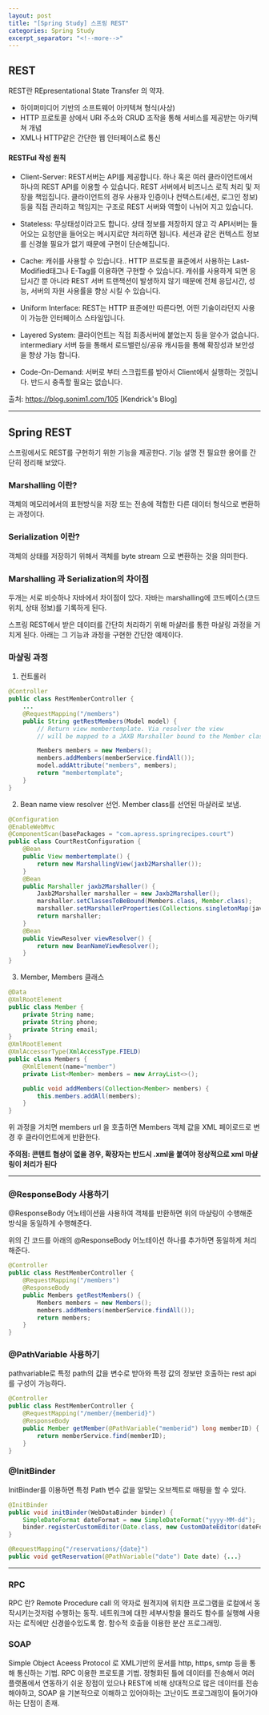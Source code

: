 ```yaml
---
layout: post
title: "[Spring Study] 스프링 REST"
categories: Spring Study
excerpt_separator: "<!--more-->"
---
```


## REST
REST란 REpresentational State Transfer 의 약자.
- 하이퍼미디어 기반의 소프트웨어 아키텍쳐 형식(사상)
- HTTP 프로토콜 상에서 URI 주소와 CRUD 조작을 통해 서비스를 제공받는 아키텍쳐 개념
- XML나 HTTP같은 간단한 웹 인터페이스로 통신

#### RESTFul 작성 원칙
- Client-Server: 
REST서버는 API를 제공합니다.
하나 혹은 여러 클라이언트에서 하나의 REST API를 이용할 수 있습니다.
REST 서버에서 비즈니스 로직 처리 및 저장을 책임집니다.
클라이언트의 경우 사용자 인증이나 컨택스트(세션, 로그인 정보) 등을 직접 관리하고 책임지는 구조로 REST 서버와 역할이 나뉘어 지고 있습니다.

- Stateless:
무상태성이라고도 합니다.
상태 정보를 저장하지 않고 각 API서버는 들어오는 요청만을 들어오는 메시지로만 처리하면 됩니다.
세션과 같은 컨텍스트 정보를 신경쓸 필요가 없기 때문에 구현이 단순해집니다.

- Cache: 
캐쉬를 사용할 수 있습니다..
HTTP 프로토콜 표준에서 사용하는 Last-Modified태그나 E-Tag를 이용하면 구현할 수 있습니다.
캐쉬를 사용하게 되면 응답시간 뿐 아니라 REST 서버 트랜잭션이 발생하지 않기 때문에 전체 응답시간, 성능, 서버의 자원 사용률을 향상 시킬 수 있습니다.

- Uniform Interface: 
REST는 HTTP 표준에만 따른다면, 어떤 기술이라던지 사용이 가능한 인터페이스 스타일입니다.


- Layered System: 
클라이언트는 직접 최종서버에 붙었는지 등을 알수가 없습니다.
intermediary 서버 등을 통해서 로드밸런싱/공유 캐시등을 통해 확장성과 보안성을 향상 가능 합니다.

- Code-On-Demand: 
서버로 부터 스크립트를 받아서 Client에서 실행하는 것입니다.
반드시 충족할 필요는 없습니다.


출처: https://blog.sonim1.com/105 [Kendrick's Blog]

- - -

## Spring REST

스프링에서도 REST를 구현하기 위한 기능을 제공한다. 기능 설명 전 필요한 용어를 간단히 정리해 보았다.

### Marshalling 이란?
객체의 메모리에서의 표현방식을 저장 또는 전송에 적합한 다른 데이터 형식으로 변환하는 과정이다.

### Serialization 이란?
객체의 상태를 저장하기 위해서 객체를 byte stream 으로 변환하는 것을 의미한다.

### Marshalling 과 Serialization의 차이점

두개는 서로 비슷하나 자바에서 차이점이 있다.
자바는 marshalling에 코드베이스(코드 위치, 상태 정보)를 기록하게 된다.

스프링 REST에서 받은 데이터를 간단히 처리하기 위해 마샬러를 통한 마샬링 과정을 거치게 된다. 아래는 그 기능과 과정을 구현한 간단한 예제이다.

### 마샬링 과정

1. 컨트롤러
```java
@Controller
public class RestMemberController {
    ...
    @RequestMapping("/members")
    public String getRestMembers(Model model) {
        // Return view membertemplate. Via resolver the view
        // will be mapped to a JAXB Marshaller bound to the Member class

        Members members = new Members();
        members.addMembers(memberService.findAll());
        model.addAttribute("members", members);
        return "membertemplate";
    }
}
```
2. Bean name view resolver 선언. Member class를 선언된 마샬러로 보냄.
```java
@Configuration
@EnableWebMvc
@ComponentScan(basePackages = "com.apress.springrecipes.court")
public class CourtRestConfiguration {
    @Bean
    public View membertemplate() {
        return new MarshallingView(jaxb2Marshaller());
    }
    @Bean
    public Marshaller jaxb2Marshaller() {
        Jaxb2Marshaller marshaller = new Jaxb2Marshaller();
        marshaller.setClassesToBeBound(Members.class, Member.class);
        marshaller.setMarshallerProperties(Collections.singletonMap(javax.xml.bind.Marshaller.JAXB_FORMATTED_OUTPUT, Boolean.TRUE));
        return marshaller;
    }
    @Bean
    public ViewResolver viewResolver() {
        return new BeanNameViewResolver();
    }
}
```

3. Member, Members 클래스
```java
@Data
@XmlRootElement
public class Member {
    private String name;
    private String phone;
    private String email;
}
@XmlRootElement
@XmlAccessorType(XmlAccessType.FIELD)
public class Members {
    @XmlElement(name="member")
    private List<Member> members = new ArrayList<>();

    public void addMembers(Collection<Member> members) {
        this.members.addAll(members);
    }
}
```
위 과정을 거치면 members url 을 호출하면 Members 객체 값을 XML 페이로드로 변경 후 클라이언트에게 반환한다.

**주의점: 콘텐트 협상이 없을 경우, 확장자는 반드시 .xml을 붙여야 정상적으로 xml 마샬링이 처리가 된다**

- - -
### @ResponseBody 사용하기
@ResponseBody 어노테이션을 사용하여 객체를 반환하면 위의 마샬링이 수행해준 방식을 동일하게 수행해준다.

위의 긴 코드를 아래의 @ResponseBody 어노테이션 하나를 추가하면 동일하게 처리해준다.
```java
@Controller
public class RestMemberController {
    @RequestMapping("/members")
    @ResponseBody
    public Members getRestMembers() {
        Members members = new Members();
        members.addMembers(memberService.findAll());
        return members;
    }
}
```

### @PathVariable 사용하기
pathvariable로 특정 path의 값을 변수로 받아와 특정 값의 정보만 호출하는 rest api를 구성이 가능하다.
```java
@Controller
public class RestMemberController {
    @RequestMapping("/member/{memberid}")
    @ResponseBody
    public Member getMember(@PathVariable("memberid") long memberID) {
        return memberService.find(memberID);
    }
}
```

### @InitBinder
InitBinder를 이용하면 특정 Path 변수 값을 알맞는 오브젝트로 매핑을 할 수 있다.
```java
@InitBinder
public void initBinder(WebDataBinder binder) {
    SimpleDateFormat dateFormat = new SimpleDateFormat("yyyy-MM-dd");
    binder.registerCustomEditor(Date.class, new CustomDateEditor(dateFormat, false));
}

@RequestMapping("/reservations/{date}")
public void getReservation(@PathVariable("date") Date date) {...}
```

- - -
### RPC
RPC 란? Remote Procedure call 의 약자로 원격지에 위치한 프로그램을 로컬에서 동작시키는것저럼 수행하는 동작. 네트워크에 대한 세부사항을 몰라도 함수를 실행해 사용자는 로직에만 신경쓸수있도록 함. 함수적 호출을 이용한 분산 프로그래밍.

### SOAP
Simple Object Aceess Protocol 로 XML기반의 문서를 http, https, smtp 등을 통해 통신하는 기법. RPC 이용한 프로토콜 기법.
정형화된 틀에 데이터를 전송해서 여러 플랫폼에서 연동하기 쉬운 장점이 있으나 REST에 비해 상대적으로 많은 데이터를 전송해야하고, SOAP 을 기본적으로 이해하고 있어야하는 고난이도 프로그래밍이 들어가야하는 단점이 존재.